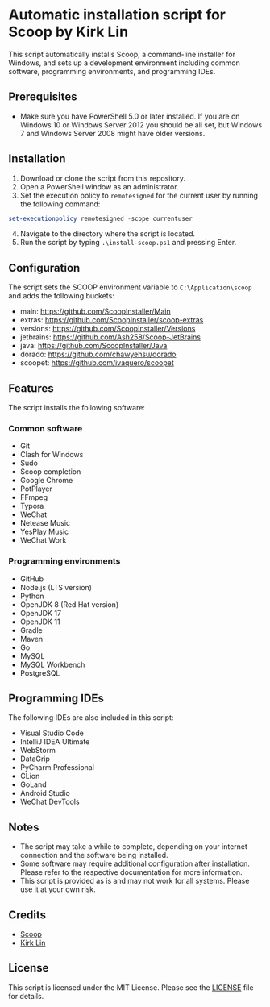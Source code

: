 # Automatic installation script for Scoop by Kirk Lin

This script automatically installs Scoop, a command-line installer for Windows, and sets up a development environment including common software, programming environments, and programming IDEs.

## Prerequisites

- Make sure you have PowerShell 5.0 or later installed. If you are on Windows 10 or Windows Server 2012 you should be all set, but Windows 7 and Windows Server 2008 might have older versions.

## Installation

1. Download or clone the script from this repository.
2. Open a PowerShell window as an administrator.
3. Set the execution policy to `remotesigned` for the current user by running the following command:
```powershell
set-executionpolicy remotesigned -scope currentuser
```
4. Navigate to the directory where the script is located.
5. Run the script by typing `.\install-scoop.ps1` and pressing Enter.

## Configuration

The script sets the SCOOP environment variable to `C:\Application\scoop` and adds the following buckets:

- main: https://github.com/ScoopInstaller/Main
- extras: https://github.com/ScoopInstaller/scoop-extras
- versions: https://github.com/ScoopInstaller/Versions
- jetbrains: https://github.com/Ash258/Scoop-JetBrains
- java: https://github.com/ScoopInstaller/Java
- dorado: https://github.com/chawyehsu/dorado
- scoopet: https://github.com/ivaquero/scoopet

## Features

The script installs the following software:

### Common software

- Git
- Clash for Windows
- Sudo
- Scoop completion
- Google Chrome
- PotPlayer
- FFmpeg
- Typora
- WeChat
- Netease Music
- YesPlay Music
- WeChat Work

### Programming environments

- GitHub
- Node.js (LTS version)
- Python
- OpenJDK 8 (Red Hat version)
- OpenJDK 17
- OpenJDK 11
- Gradle
- Maven
- Go
- MySQL
- MySQL Workbench
- PostgreSQL

## Programming IDEs

The following IDEs are also included in this script:

- Visual Studio Code
- IntelliJ IDEA Ultimate
- WebStorm
- DataGrip
- PyCharm Professional
- CLion
- GoLand
- Android Studio
- WeChat DevTools


## Notes

- The script may take a while to complete, depending on your internet connection and the software being installed.
- Some software may require additional configuration after installation. Please refer to the respective documentation for more information.
- This script is provided as is and may not work for all systems. Please use it at your own risk.

## Credits

- [Scoop](https://github.com/ScoopInstaller/Scoop)
- [Kirk Lin](https://github.com/kirklin)

## License

This script is licensed under the MIT License. Please see the [LICENSE](LICENSE) file for details.
